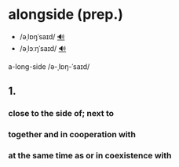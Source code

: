 # alongside (prep.)

- /əˌlɒŋˈsaɪd/ [🔊](https://www.oxfordlearnersdictionaries.com/media/english/uk_pron/a/alo/along/alongside__gb_1.mp3)
- /əˌlɔːŋˈsaɪd/ [🔊](https://www.oxfordlearnersdictionaries.com/media/english/us_pron/a/alo/along/alongside__us_2.mp3)

a-long-side /ə-ˌlɒŋ-ˈsaɪd/

## 1.

### close to the side of; next to

### together and in cooperation with

### at the same time as or in coexistence with